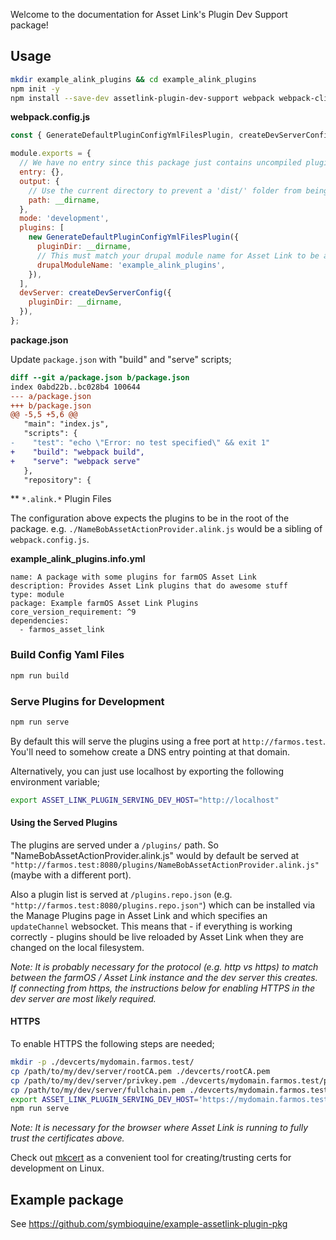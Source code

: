 Welcome to the documentation for Asset Link's Plugin Dev Support package!

## Usage

```sh
mkdir example_alink_plugins && cd example_alink_plugins
npm init -y
npm install --save-dev assetlink-plugin-dev-support webpack webpack-cli webpack-dev-server
```

**webpack.config.js**

```js
const { GenerateDefaultPluginConfigYmlFilesPlugin, createDevServerConfig } = require('assetlink-plugin-dev-support');

module.exports = {
  // We have no entry since this package just contains uncompiled plugins
  entry: {},
  output: {
    // Use the current directory to prevent a 'dist/' folder from being created there should be no output, otherwise
    path: __dirname,
  },
  mode: 'development',
  plugins: [
    new GenerateDefaultPluginConfigYmlFilesPlugin({
      pluginDir: __dirname,
      // This must match your drupal module name for Asset Link to be able to serve your plugins
      drupalModuleName: 'example_alink_plugins',
    }),
  ],
  devServer: createDevServerConfig({
    pluginDir: __dirname,
  }),
};

```

**package.json**

Update `package.json` with "build" and "serve" scripts;

```diff
diff --git a/package.json b/package.json
index 0abd22b..bc028b4 100644
--- a/package.json
+++ b/package.json
@@ -5,5 +5,6 @@
   "main": "index.js",
   "scripts": {
-    "test": "echo \"Error: no test specified\" && exit 1"
+    "build": "webpack build",
+    "serve": "webpack serve"
   },
   "repository": {
```

** `*.alink.*` Plugin Files

The configuration above expects the plugins to be in the root of the package. e.g. `./NameBobAssetActionProvider.alink.js` would be a sibling of `webpack.config.js`.

**example_alink_plugins.info.yml**

```
name: A package with some plugins for farmOS Asset Link
description: Provides Asset Link plugins that do awesome stuff
type: module
package: Example farmOS Asset Link Plugins
core_version_requirement: ^9
dependencies:
  - farmos_asset_link
```

### Build Config Yaml Files

```sh
npm run build
```

### Serve Plugins for Development

```sh
npm run serve
```

By default this will serve the plugins using a free port at `http://farmos.test`. You'll need to somehow create a DNS entry pointing at that domain.

Alternatively, you can just use localhost by exporting the following environment variable;

```sh
export ASSET_LINK_PLUGIN_SERVING_DEV_HOST="http://localhost"
```

#### Using the Served Plugins

The plugins are served under a `/plugins/` path. So "NameBobAssetActionProvider.alink.js" would by default be served at `"http://farmos.test:8080/plugins/NameBobAssetActionProvider.alink.js"` (maybe with a different port).

Also a plugin list is served at `/plugins.repo.json` (e.g. `"http://farmos.test:8080/plugins.repo.json"`) which can be installed via the Manage Plugins page in Asset Link and which specifies an `updateChannel` websocket. This means that - if everything is working correctly - plugins should be live reloaded by Asset Link when they are changed on the local filesystem.

*Note: It is probably necessary for the protocol (e.g. http vs https) to match between the farmOS / Asset Link instance and the dev server this creates. If connecting from https, the instructions below for enabling HTTPS in the dev server are most likely required.*

#### HTTPS

To enable HTTPS the following steps are needed;

```sh
mkdir -p ./devcerts/mydomain.farmos.test/
cp /path/to/my/dev/server/rootCA.pem ./devcerts/rootCA.pem
cp /path/to/my/dev/server/privkey.pem ./devcerts/mydomain.farmos.test/privkey.pem
cp /path/to/my/dev/server/fullchain.pem ./devcerts/mydomain.farmos.test/fullchain.pem
export ASSET_LINK_PLUGIN_SERVING_DEV_HOST='https://mydomain.farmos.test'
npm run serve
```

*Note: It is necessary for the browser where Asset Link is running to fully trust the certificates above.*

Check out [mkcert](https://github.com/FiloSottile/mkcert) as a convenient tool for creating/trusting certs for development on Linux.

## Example package

See https://github.com/symbioquine/example-assetlink-plugin-pkg
